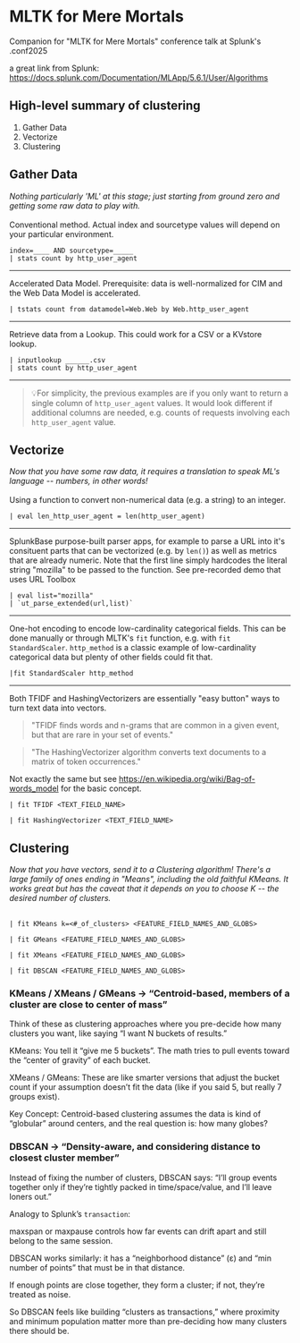 # MLTK for Mere Mortals
Companion for "MLTK for Mere Mortals" conference talk at Splunk's .conf2025

a great link from Splunk: https://docs.splunk.com/Documentation/MLApp/5.6.1/User/Algorithms

## High-level summary of clustering ##
1. Gather Data
2. Vectorize
3. Clustering

## Gather Data ##
<em>Nothing particularly 'ML' at this stage; just starting from ground zero and getting some raw data to play with.</em>
<br>
<br>
Conventional method. Actual index and sourcetype values will depend on your particular environment.
```
index=____ AND sourcetype=_____ 
| stats count by http_user_agent
```
---
Accelerated Data Model. Prerequisite: data is well-normalized for CIM and the Web Data Model is accelerated.
```
| tstats count from datamodel=Web.Web by Web.http_user_agent
```
---
Retrieve data from a Lookup. This could work for a CSV or a KVstore lookup.
```
| inputlookup ______.csv 
| stats count by http_user_agent
```
---
>💡For simplicity, the previous examples are if you only want to return a single column of `http_user_agent` values.
It would look different if additional columns are needed, e.g. counts of requests involving each `http_user_agent` value.

## Vectorize ##
<em>Now that you have some raw data, it requires a translation to speak ML's language -- numbers, in other words!</em>
<br>
<br>
Using a function to convert non-numerical data (e.g. a string) to an integer.
```
| eval len_http_user_agent = len(http_user_agent)
```
---
SplunkBase purpose-built parser apps, for example to parse a URL into it's consituent parts that can be vectorized (e.g. by `len()`) as well as metrics that are already numeric.
Note that the first line simply hardcodes the literal string "mozilla" to be passed to the function. 
See pre-recorded demo that uses URL Toolbox
```
| eval list="mozilla" 
| `ut_parse_extended(url,list)`
```
---
One-hot encoding to encode low-cardinality categorical fields.
This can be done manually or through MLTK's `fit` function, e.g. with `fit StandardScaler`.
`http_method` is a classic example of low-cardinality categorical data but plenty of other fields could fit that.
```
|fit StandardScaler http_method
```
---
Both TFIDF and HashingVectorizers are essentially "easy button" ways to turn text data into vectors.<br>
>"TFIDF finds words and n-grams that are common in a given event, but that are rare in your set of events."

>"The HashingVectorizer algorithm converts text documents to a matrix of token occurrences."

Not exactly the same but see https://en.wikipedia.org/wiki/Bag-of-words_model for the basic concept.

```
| fit TFIDF <TEXT_FIELD_NAME>
```

```
| fit HashingVectorizer <TEXT_FIELD_NAME>
```

## Clustering ##
<em>Now that you have vectors, send it to a Clustering algorithm! There's a large family of ones ending in "Means", including the old faithful KMeans. It works great but has the caveat that it depends on you to choose K --  the desired number of clusters.</em>
<br>
<br>


```
| fit KMeans k=<#_of_clusters> <FEATURE_FIELD_NAMES_AND_GLOBS>
```

```
| fit GMeans <FEATURE_FIELD_NAMES_AND_GLOBS>
```

```
| fit XMeans <FEATURE_FIELD_NAMES_AND_GLOBS>
```

```
| fit DBSCAN <FEATURE_FIELD_NAMES_AND_GLOBS>
```

### KMeans / XMeans / GMeans → “Centroid-based, members of a cluster are close to center of mass” ###

Think of these as clustering approaches where you pre-decide how many clusters you want, like saying “I want N buckets of results.”

KMeans: You tell it “give me 5 buckets”. The math tries to pull events toward the “center of gravity” of each bucket.

XMeans / GMeans: These are like smarter versions that adjust the bucket count if your assumption doesn’t fit the data (like if you said 5, but really 7 groups exist).

Key Concept: Centroid-based clustering assumes the data is kind of “globular” around centers, and the real question is: how many globes?

### DBSCAN → “Density-aware, and considering distance to closest cluster member” ###

Instead of fixing the number of clusters, DBSCAN says: “I’ll group events together only if they’re tightly packed in time/space/value, and I’ll leave loners out.”

Analogy to Splunk’s `transaction`:

maxspan or maxpause controls how far events can drift apart and still belong to the same session.

DBSCAN works similarly: it has a “neighborhood distance” (ε) and “min number of points” that must be in that distance.

If enough points are close together, they form a cluster; if not, they’re treated as noise.

So DBSCAN feels like building “clusters as transactions,” where proximity and minimum population matter more than pre-deciding how many clusters there should be.
